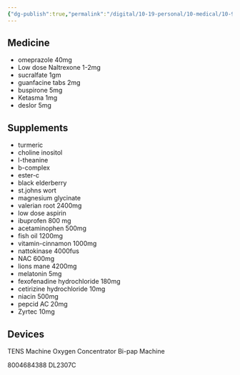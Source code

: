 ```yaml
---
{"dg-publish":true,"permalink":"/digital/10-19-personal/10-medical/10-9-shaheen-ali/05-supp-med-list-1/","noteIcon":""}
---
```



## Medicine


- omeprazole 40mg
- Low dose Naltrexone 1-2mg
- sucralfate 1gm
- guanfacine tabs 2mg
- buspirone 5mg
- Ketasma 1mg
- deslor 5mg


## Supplements 

- turmeric
- choline inositol
- l-theanine
- b-complex
- ester-c
- black elderberry
- st.johns wort
- magnesium glycinate
- valerian root 2400mg
- low dose aspirin
- ibuprofen 800 mg
- acetaminophen 500mg
- fish oil 1200mg
- vitamin-cinnamon 1000mg
- nattokinase 4000fus
- NAC 600mg
- lions mane 4200mg
- melatonin 5mg
- fexofenadine hydrochloride 180mg
- cetirizine hydrochloride 10mg
- niacin 500mg
- pepcid AC 20mg
- Zyrtec 10mg



## Devices
TENS Machine
Oxygen Concentrator
Bi-pap Machine




8004684388
DL2307C

